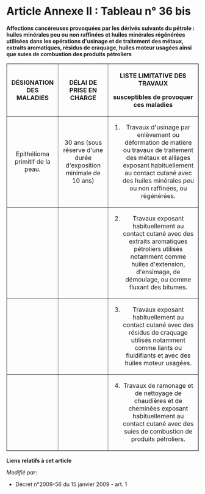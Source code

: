 # Article Annexe II : Tableau n° 36 bis

**Affections cancéreuses provoquées par les dérivés suivants du pétrole : huiles minérales peu ou non raffinées et huiles
minérales régénérées utilisées dans les opérations d'usinage et de traitement des métaux, extraits aromatiques, résidus de
craquage, huiles moteur usagées ainsi que suies de combustion des produits pétroliers**

<table border="1">
  <tbody>
    <tr>
      <th>

DÉSIGNATION DES MALADIES

</th>
      <th>

DÉLAI DE PRISE EN CHARGE

</th>
      <th>

LISTE LIMITATIVE DES TRAVAUX 

susceptibles de provoquer ces maladies

</th>
    </tr>
    <tr>
      <td align="center">

Epithélioma primitif de la peau. 

</td>
      <td align="center">

30 ans (sous réserve d'une durée d'exposition minimale de 10 ans)

</td>
      <td align="center">

1. Travaux d'usinage par enlèvement ou déformation de matière ou travaux de traitement des métaux et alliages exposant
habituellement au contact cutané avec des huiles minérales peu ou non raffinées, ou régénérées.

</td>
    </tr>
    <tr>
      <td align="center">

</td>
      <td align="center">

</td>
      <td align="center">

2. Travaux exposant habituellement au contact cutané avec des extraits aromatiques pétroliers utilisés notamment comme huiles
d'extension, d'ensimage, de démoulage, ou comme fluxant des bitumes.

</td>
    </tr>
    <tr>
      <td align="center">

</td>
      <td align="center">

</td>
      <td align="center">

3. Travaux exposant habituellement au contact cutané avec des résidus de craquage utilisés notamment comme liants ou
fluidifiants et avec des huiles moteur usagées.

</td>
    </tr>
    <tr>
      <td align="center">

</td>
      <td align="center">

</td>
      <td align="center">

4. Travaux de ramonage et de nettoyage de chaudières et de cheminées exposant habituellement au contact cutané avec des suies
de combustion de produits pétroliers.

</td>
    </tr>
  </tbody>
</table>

**Liens relatifs à cet article**

_Modifié par_:

  - Décret n°2009-56 du 15 janvier 2009 - art. 1
